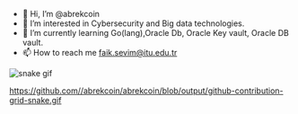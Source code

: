 - 👋 Hi, I’m @abrekcoin
- 👀 I’m interested in Cybersecurity and Big data technologies.
- 🌱 I’m currently learning Go(lang),Oracle Db, Oracle Key vault, Oracle DB vault.
- 📫 How to reach me faik.sevim@itu.edu.tr

<!---
abrekcoin/abrekcoin is a ✨ special ✨ repository because its `README.md` (this file) appears on your GitHub profile.
You can click the Preview link to take a look at your changes.
--->

![snake gif](https://github.com//abrekcoin/abrekcoin/blob/output/github-contribution-grid-snake.gif)


https://github.com//abrekcoin/abrekcoin/blob/output/github-contribution-grid-snake.gif
